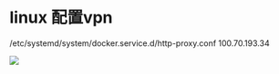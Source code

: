 # linux 配置vpn


/etc/systemd/system/docker.service.d/http-proxy.conf
100.70.193.34

![](assets/003/01/02/01-1737604569898.png)